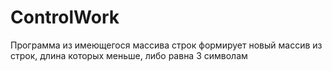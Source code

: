 # ControlWork
 Программа из имеющегося массива строк формирует новый массив из строк, длина которых меньше, либо равна 3 символам

